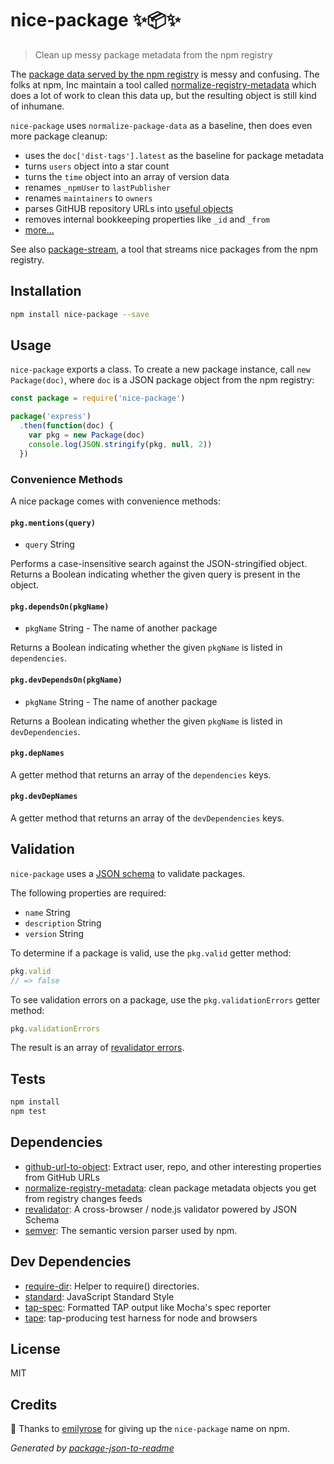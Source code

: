 # nice-package ✨📦✨

> Clean up messy package metadata from the npm registry

The [package data served by the npm registry](http://registry.npmjs.com/express)
is messy and confusing. The folks at npm, Inc maintain a tool called
[normalize-registry-metadata](https://github.com/npm/normalize-package-data)
which does a lot of work to clean this data up, but the resulting object is
still kind of inhumane.

`nice-package` uses `normalize-package-data` as a baseline, then does even more
package cleanup:

- uses the `doc['dist-tags'].latest` as the baseline for package metadata
- turns `users` object into a star count
- turns the `time` object into an array of version data
- renames `_npmUser` to `lastPublisher`
- renames `maintainers` to `owners`
- parses GitHUB repository URLs into [useful objects](https://github.com/zeke/github-url-to-object#readme)
- removes internal bookkeeping properties like `_id` and `_from`
- [more...](tests/index.js)

See also [package-stream](https://github.com/zeke/package-stream/), a
tool that streams nice packages from the npm registry.

## Installation

```sh
npm install nice-package --save
```

## Usage

`nice-package` exports a class. To create a new package instance,
call `new Package(doc)`, where `doc` is a JSON package object from the npm registry:

```js
const package = require('nice-package')

package('express')
  .then(function(doc) {
    var pkg = new Package(doc)
    console.log(JSON.stringify(pkg, null, 2))
  })
```

### Convenience Methods

A nice package comes with convenience methods:

#### `pkg.mentions(query)`

* `query` String

Performs a case-insensitive search against the JSON-stringified object. Returns
a Boolean indicating whether the given query is present in the object.

#### `pkg.dependsOn(pkgName)`

* `pkgName` String - The name of another package

Returns a Boolean indicating whether the given `pkgName` is listed in `dependencies`.

#### `pkg.devDependsOn(pkgName)`

* `pkgName` String - The name of another package

Returns a Boolean indicating whether the given `pkgName` is listed in `devDependencies`.

#### `pkg.depNames`

A getter method that returns an array of the `dependencies` keys.

#### `pkg.devDepNames`

A getter method that returns an array of the `devDependencies` keys.

## Validation

`nice-package` uses a [JSON schema](lib/schema.js) to validate packages.

The following properties are required:

- `name` String
- `description` String
- `version` String

To determine if a package is valid, use the `pkg.valid` getter method:

```js
pkg.valid
// => false
```

To see validation errors on a package, use the `pkg.validationErrors` getter method:

```js
pkg.validationErrors
```

The result is an array of
[revalidator errors](https://github.com/flatiron/revalidator#example).

## Tests

```sh
npm install
npm test
```

## Dependencies

- [github-url-to-object](https://github.com/zeke/github-url-to-object): Extract user, repo, and other interesting properties from GitHub URLs
- [normalize-registry-metadata](https://github.com/npm/normalize-registry-metadata): clean package metadata objects you get from registry changes feeds
- [revalidator](https://github.com/flatiron/revalidator): A cross-browser / node.js validator powered by JSON Schema
- [semver](https://github.com/npm/node-semver): The semantic version parser used by npm.

## Dev Dependencies

- [require-dir](https://github.com/aseemk/requireDir): Helper to require() directories.
- [standard](https://github.com/feross/standard): JavaScript Standard Style
- [tap-spec](https://github.com/scottcorgan/tap-spec): Formatted TAP output like Mocha&#39;s spec reporter
- [tape](https://github.com/substack/tape): tap-producing test harness for node and browsers

## License

MIT

## Credits

💛 Thanks to [emilyrose](https://github.com/emilyrose) for giving up
the `nice-package` name on npm.

_Generated by [package-json-to-readme](https://github.com/zeke/package-json-to-readme)_
